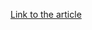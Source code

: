 [Link to the article](https://blog.sucuri.net/2021/07/stylish-magento-card-stealer-loads-without-script-tags.html)
